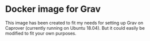 # Docker image for Grav
This image has been created to fit my needs for setting up Grav on Caprover (currently running on Ubuntu 18.04). But it could easily be modified to fit your own purposes.
